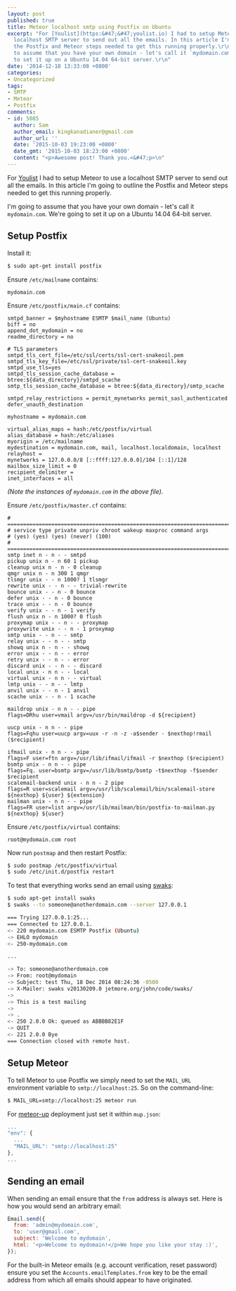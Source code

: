 ```yaml
---
layout: post
published: true
title: Meteor localhost smtp using Postfix on Ubuntu
excerpt: "For [Youlist](https:&#47;&#47;youlist.io) I had to setup Meteor to use a
  localhost SMTP server to send out all the emails. In this article I'm going to outline
  the Postfix and Meteor steps needed to get this running properly.\r\n\r\nI'm going
  to assume that you have your own domain - let's call it `mydomain.com`. We're going
  to set it up on a Ubuntu 14.04 64-bit server.\r\n"
date: '2014-12-18 13:33:08 +0800'
categories:
- Uncategorized
tags:
- SMTP
- Meteor
- Postfix
comments:
- id: 5085
  author: Sam
  author_email: kingkanadianer@gmail.com
  author_url: ''
  date: '2015-10-03 19:23:00 +0800'
  date_gmt: '2015-10-03 18:23:00 +0800'
  content: "<p>Awesome post! Thank you.<&#47;p>\n"
---
```

For [Youlist](https://youlist.io) I had to setup Meteor to use a localhost SMTP server to send out all the emails. In this article I'm going to outline the Postfix and Meteor steps needed to get this running properly.

I'm going to assume that you have your own domain - let's call it `mydomain.com`. We're going to set it up on a Ubuntu 14.04 64-bit server.  

## Setup Postfix

Install it:

```bash  
$ sudo apt-get install postfix  
```

Ensure `/etc/mailname` contains:

```  
mydomain.com  
```

Ensure `/etc/postfix/main.cf` contains:

```  
smtpd_banner = $myhostname ESMTP $mail_name (Ubuntu)  
biff = no  
append_dot_mydomain = no  
readme_directory = no

# TLS parameters  
smtpd_tls_cert_file=/etc/ssl/certs/ssl-cert-snakeoil.pem  
smtpd_tls_key_file=/etc/ssl/private/ssl-cert-snakeoil.key  
smtpd_use_tls=yes  
smtpd_tls_session_cache_database = btree:${data_directory}/smtpd_scache  
smtp_tls_session_cache_database = btree:${data_directory}/smtp_scache

smtpd_relay_restrictions = permit_mynetworks permit_sasl_authenticated defer_unauth_destination

myhostname = mydomain.com

virtual_alias_maps = hash:/etc/postfix/virtual  
alias_database = hash:/etc/aliases  
myorigin = /etc/mailname  
mydestination = mydomain.com, mail, localhost.localdomain, localhost  
relayhost =  
mynetworks = 127.0.0.0/8 [::ffff:127.0.0.0]/104 [::1]/128  
mailbox_size_limit = 0  
recipient_delimiter =  
inet_interfaces = all  
```

_(Note the instances of `mydomain.com` in the above file)._

Ensure `/etc/postfix/master.cf` contains:

```  
# ==========================================================================  
# service type private unpriv chroot wakeup maxproc command args  
# (yes) (yes) (yes) (never) (100)  
# ==========================================================================  
smtp inet n - n - - smtpd  
pickup unix n - n 60 1 pickup  
cleanup unix n - n - 0 cleanup  
qmgr unix n - n 300 1 qmgr  
tlsmgr unix - - n 1000? 1 tlsmgr  
rewrite unix - - n - - trivial-rewrite  
bounce unix - - n - 0 bounce  
defer unix - - n - 0 bounce  
trace unix - - n - 0 bounce  
verify unix - - n - 1 verify  
flush unix n - n 1000? 0 flush  
proxymap unix - - n - - proxymap  
proxywrite unix - - n - 1 proxymap  
smtp unix - - n - - smtp  
relay unix - - n - - smtp  
showq unix n - n - - showq  
error unix - - n - - error  
retry unix - - n - - error  
discard unix - - n - - discard  
local unix - n n - - local  
virtual unix - n n - - virtual  
lmtp unix - - n - - lmtp  
anvil unix - - n - 1 anvil  
scache unix - - n - 1 scache

maildrop unix - n n - - pipe  
flags=DRhu user=vmail argv=/usr/bin/maildrop -d ${recipient}

uucp unix - n n - - pipe  
flags=Fqhu user=uucp argv=uux -r -n -z -a$sender - $nexthop!rmail ($recipient)

ifmail unix - n n - - pipe  
flags=F user=ftn argv=/usr/lib/ifmail/ifmail -r $nexthop ($recipient)  
bsmtp unix - n n - - pipe  
flags=Fq. user=bsmtp argv=/usr/lib/bsmtp/bsmtp -t$nexthop -f$sender $recipient  
scalemail-backend unix - n n - 2 pipe  
flags=R user=scalemail argv=/usr/lib/scalemail/bin/scalemail-store ${nexthop} ${user} ${extension}  
mailman unix - n n - - pipe  
flags=FR user=list argv=/usr/lib/mailman/bin/postfix-to-mailman.py  
${nexthop} ${user}  
```

Ensure `/etc/postfix/virtual` contains:

```  
root@mydomain.com root  
```

Now run `postmap` and then restart Postfix:

```bash  
$ sudo postmap /etc/postfix/virtual  
$ sudo /etc/init.d/postfix restart  
```

To test that everything works send an email using [swaks](http://www.jetmore.org/john/code/swaks/):

```bash  
$ sudo apt-get install swaks  
$ swaks --to someone@anotherdomain.com --server 127.0.0.1

=== Trying 127.0.0.1:25...  
=== Connected to 127.0.0.1.  
<- 220 mydomain.com ESMTP Postfix (Ubuntu)  
-> EHLO mydomain  
<- 250-mydomain.com

...

-> To: someone@anotherdomain.com  
-> From: root@mydomain  
-> Subject: test Thu, 18 Dec 2014 08:24:36 -0500  
-> X-Mailer: swaks v20130209.0 jetmore.org/john/code/swaks/  
->  
-> This is a test mailing  
->  
-> .  
<- 250 2.0.0 Ok: queued as ABBBB82E1F  
-> QUIT  
<- 221 2.0.0 Bye  
=== Connection closed with remote host.  
```

## Setup Meteor

To tell Meteor to use Postfix we simply need to set the `MAIL_URL` environment variable to `smtp://localhost:25`. So on the command-line:

```bash  
$ MAIL_URL=smtp://localhost:25 meteor run  
```

For [meteor-up](https://github.com/arunoda/meteor-up) deployment just set it within `mup.json`:

```js  
...  
"env": {  
  ...  
  "MAIL_URL": "smtp://localhost:25"  
},  
...  
```

## Sending an email

When sending an email ensure that the `from` address is always set. Here is how you would send an arbitrary email:

```js  
Email.send({
  from: 'admin@mydomain.com',
  to: 'user@gmail.com',
  subject: 'Welcome to mydomain',
  html: '<p>Welcome to mydomain!</p>We hope you like your stay :)',
});
```

For the built-in Meteor emails (e.g. account verification, reset password) ensure you set the `Accounts.emailTemplates.from` key to be the email address from which all emails should appear to have originated.